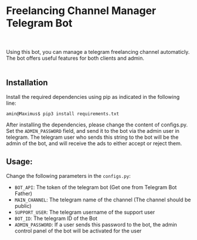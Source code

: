 # Freelancing Channel Manager Telegram Bot </br></br>
Using this bot, you can manage a telegram freelancing channel automaticly.
The bot offers useful features for both clients and admin.</br> </br>

## Installation

Install the required dependencies using pip as indicated in the following line:
```console
amin@Maximus$ pip3 install requirements.txt
```

After installing the dependencies, please change the content of configs.py. Set the `ADMIN_PASSWORD` field, and send it to the bot via the admin user in telegram. The telegram user who sends this string to the bot will be the admin of the bot, and will receive the ads to either accept or reject them.

## Usage:
Change the following parameters in the `configs.py`:
- `BOT_API`: The token of the telegram bot (Get one from Telegram Bot Father)
- `MAIN_CHANNEL`: The telegram name of the channel (The channel should be public)
- `SUPPORT_USER`: The telegram username of the support user
- `BOT_ID`: The telegram ID of the Bot
- `ADMIN_PASSWORD`: If a user sends this password to the bot, the admin control panel of the bot will be activated for the user
